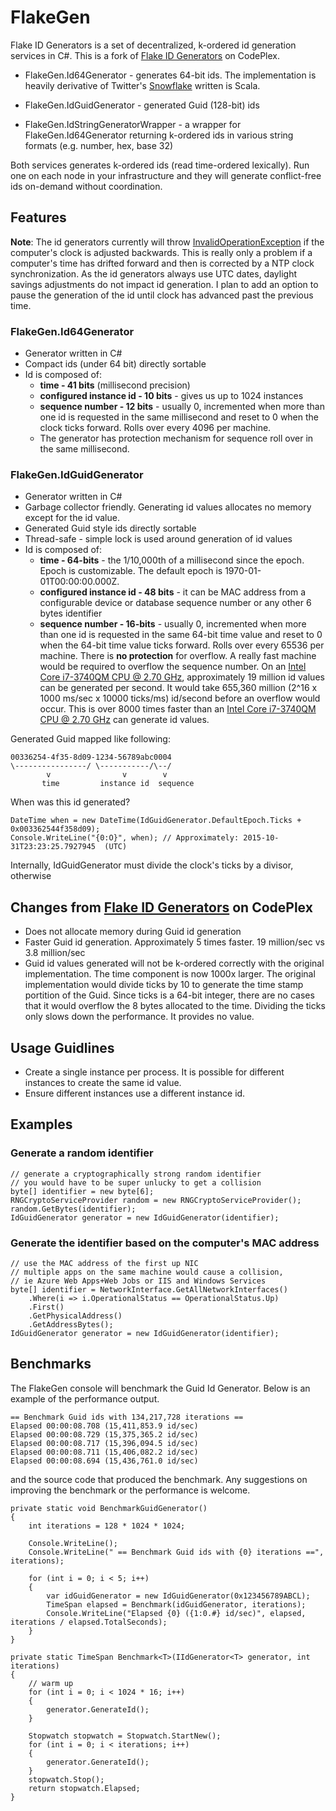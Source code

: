 # FlakeGen
Flake ID Generators is a set of decentralized, k-ordered id generation services in C#.  This is a fork of [Flake ID Generators](https://flakeidgenerators.codeplex.com/) on CodePlex.

* FlakeGen.Id64Generator - generates 64-bit ids. The implementation is heavily derivative of Twitter's [Snowflake](https://github.com/twitter/snowflake) written is Scala.

* FlakeGen.IdGuidGenerator - generated Guid (128-bit) ids

* FlakeGen.IdStringGeneratorWrapper - a wrapper for FlakeGen.Id64Generator returning k-ordered ids in various string formats (e.g. number, hex, base 32)

Both services generates k-ordered ids (read time-ordered lexically). Run one on each node in your infrastructure and they will generate conflict-free ids on-demand without coordination. 

## Features

**Note**: The id generators currently will throw [InvalidOperationException](https://msdn.microsoft.com/en-us/library/system.invalidoperationexception(v=vs.110).aspx) if the computer's clock is adjusted backwards. This is really only a problem if a computer's time has drifted forward and then is corrected by a NTP clock synchronization. As the id generators always use UTC dates, daylight savings adjustments do not impact id generation.  I plan to add an option to pause the generation of the id until clock has advanced past the previous time.

### FlakeGen.Id64Generator

* Generator written in C#
* Compact ids (under 64 bit) directly sortable
* Id is composed of:
    * **time - 41 bits** (millisecond precision)
    * **configured instance id - 10 bits** - gives us up to 1024 instances
    * **sequence number - 12 bits** - usually 0, incremented when more than one id is requested in the same millisecond and reset to 0 when the clock ticks forward. Rolls over every 4096 per machine.
	* The generator has protection mechanism for sequence roll over in the same millisecond.

### FlakeGen.IdGuidGenerator

* Generator written in C#
* Garbage collector friendly. Generating id values allocates no memory except for the id value.
* Generated Guid style ids directly sortable
* Thread-safe - simple lock is used around generation of id values
* Id is composed of:
    * **time - 64-bits** - the 1/10,000th of a millisecond since the epoch. Epoch is customizable. The default epoch is 1970-01-01T00:00:00.000Z.
    * **configured instance id - 48 bits** - it can be MAC address from a configurable device or database sequence number or any other 6 bytes identifier
    * **sequence number - 16-bits** - usually 0, incremented when more than one id is requested in the same 64-bit time value and reset to 0 when the 64-bit time value ticks forward. Rolls over every 65536 per machine.  There is **no protection** for overflow.  A really fast machine would be required to overflow the sequence number. On an [Intel Core i7-3740QM CPU @ 2.70 GHz](https://www.cpubenchmark.net/cpu.php?cpu=Intel+Core+i7-3740QM+%40+2.70GHz&id=1481), approximately 19 million id values can be generated per second. It would take 655,360 million (2^16 x 1000 ms/sec x 10000 ticks/ms) id/second before an overflow would occur.  This is over 8000 times faster than an [Intel Core i7-3740QM CPU @ 2.70 GHz](https://www.cpubenchmark.net/cpu.php?cpu=Intel+Core+i7-3740QM+%40+2.70GHz&id=1481) can generate id values.

Generated Guid mapped like following:

	00336254-4f35-8d09-1234-56789abc0004
	\----------------/ \-----------/\--/
	        v                v        v
	       time         instance id  sequence

When was this id generated?
	
	DateTime when = new DateTime(IdGuidGenerator.DefaultEpoch.Ticks + 0x003362544f358d09);
    Console.WriteLine("{0:O}", when); // Approximately: 2015-10-31T23:23:25.7927945  (UTC)

Internally, IdGuidGenerator must divide the clock's ticks by a divisor, otherwise 

## Changes from [Flake ID Generators](https://flakeidgenerators.codeplex.com/) on CodePlex

* Does not allocate memory during Guid id generation
* Faster Guid id generation. Approximately 5 times faster. 19 million/sec vs 3.8 million/sec
* Guid id values generated will not be k-ordered correctly with the original implementation. The time component is now 1000x larger. The original implementation would divide ticks by 10 to generate the time stamp portition of the Guid.  Since ticks is a 64-bit integer, there are no cases that it would overflow the 8 bytes allocated to the time.  Dividing the ticks only slows down the performance. It provides no value.

## Usage Guidlines

* Create a single instance per process. It is possible for different instances to create the same id value.
* Ensure different instances use a different instance id.  

## Examples

### Generate a random identifier

	// generate a cryptographically strong random identifier
	// you would have to be super unlucky to get a collision
	byte[] identifier = new byte[6];
	RNGCryptoServiceProvider random = new RNGCryptoServiceProvider();
	random.GetBytes(identifier);
	IdGuidGenerator generator = new IdGuidGenerator(identifier);

### Generate the identifier based on the computer's MAC address

	// use the MAC address of the first up NIC
	// multiple apps on the same machine would cause a collision,
	// ie Azure Web Apps+Web Jobs or IIS and Windows Services
	byte[] identifier = NetworkInterface.GetAllNetworkInterfaces()
		.Where(i => i.OperationalStatus == OperationalStatus.Up)
		.First()
		.GetPhysicalAddress()
		.GetAddressBytes();
	IdGuidGenerator generator = new IdGuidGenerator(identifier);

## Benchmarks

The FlakeGen console will benchmark the Guid Id Generator.  Below is an example of the performance
output.

	== Benchmark Guid ids with 134,217,728 iterations ==
	Elapsed 00:00:08.708 (15,411,853.9 id/sec)
	Elapsed 00:00:08.729 (15,375,365.2 id/sec)
	Elapsed 00:00:08.717 (15,396,094.5 id/sec)
	Elapsed 00:00:08.711 (15,406,082.2 id/sec)
	Elapsed 00:00:08.694 (15,436,761.0 id/sec)
	
and the source code that produced the benchmark.  Any suggestions on improving the benchmark or the performance is welcome.

	private static void BenchmarkGuidGenerator()
	{
		int iterations = 128 * 1024 * 1024;

		Console.WriteLine();
		Console.WriteLine(" == Benchmark Guid ids with {0} iterations ==", iterations);

		for (int i = 0; i < 5; i++)
		{
			var idGuidGenerator = new IdGuidGenerator(0x123456789ABCL);
			TimeSpan elapsed = Benchmark(idGuidGenerator, iterations);
			Console.WriteLine("Elapsed {0} ({1:0.#} id/sec)", elapsed, iterations / elapsed.TotalSeconds);
		}
	}

	private static TimeSpan Benchmark<T>(IIdGenerator<T> generator, int iterations)
	{
		// warm up
		for (int i = 0; i < 1024 * 16; i++)
		{
			generator.GenerateId();
		}

		Stopwatch stopwatch = Stopwatch.StartNew();
		for (int i = 0; i < iterations; i++)
		{
			generator.GenerateId();
		}
		stopwatch.Stop();
		return stopwatch.Elapsed;
	}